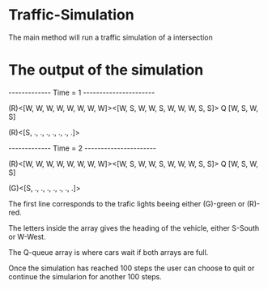 # Traffic-Simulation

The main method will run a traffic simulation of a intersection


# The output of the simulation

------------- Time = 1 ----------------------

(R)<[W, W, W, W, W, W, W, W]><[W, S, W, W, S, W, W, W, S, S]> Q [W, S, W, S]

(R)<[S, ., ., ., ., ., ., .]>

------------- Time = 2 ----------------------


(R)<[W, W, W, W, W, W, W, W]><[W, S, W, W, S, W, W, W, S, S]> Q [W, S, W, S]

(G)<[S, ., ., ., ., ., ., .]>

The first line corresponds to the trafic lights beeing either (G)-green or (R)-red.

The letters inside the array gives the heading of the vehicle, either S-South or W-West.

The Q-queue array is where cars wait if both arrays are full.

Once the simulation has reached 100 steps the user can choose to quit or continue the simularion for another 100 steps.
